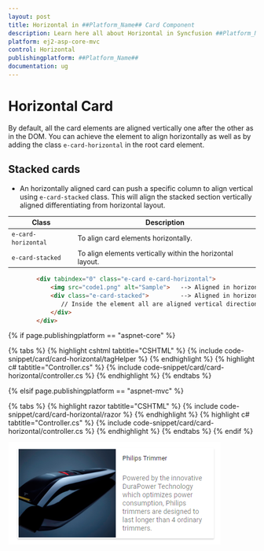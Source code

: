 ```yaml
---
layout: post
title: Horizontal in ##Platform_Name## Card Component
description: Learn here all about Horizontal in Syncfusion ##Platform_Name## Card component of Syncfusion Essential JS 2 and more.
platform: ej2-asp-core-mvc
control: Horizontal
publishingplatform: ##Platform_Name##
documentation: ug
---
```



# Horizontal Card

By default, all the card elements are aligned vertically one after the other as in the DOM. You can achieve the element to align horizontally as well as by adding the class `e-card-horizontal` in the root card element.

## Stacked cards

* An horizontally aligned card can push a specific column to align vertical using `e-card-stacked` class. This will align the stacked section vertically aligned differentiating from horizontal layout.

Class   | Description
------------ | -------------
`e-card-horizontal` | To align card elements horizontally.
`e-card-stacked` | To align elements vertically within the horizontal layout.

```html
        <div tabindex="0" class="e-card e-card-horizontal">
            <img src="code1.png" alt="Sample">   --> Aligned in horizontal
            <div class="e-card-stacked">         --> Aligned in horizontal
               // Inside the element all are aligned vertical directions
            </div>
        </div>
```

{% if page.publishingplatform == "aspnet-core" %}

{% tabs %}
{% highlight cshtml tabtitle="CSHTML" %}
{% include code-snippet/card/card-horizontal/tagHelper %}
{% endhighlight %}
{% highlight c# tabtitle="Controller.cs" %}
{% include code-snippet/card/card-horizontal/controller.cs %}
{% endhighlight %}
{% endtabs %}

{% elsif page.publishingplatform == "aspnet-mvc" %}

{% tabs %}
{% highlight razor tabtitle="CSHTML" %}
{% include code-snippet/card/card-horizontal/razor %}
{% endhighlight %}
{% highlight c# tabtitle="Controller.cs" %}
{% include code-snippet/card/card-horizontal/controller.cs %}
{% endhighlight %}
{% endtabs %}
{% endif %}


![CSS Card Control with horizontal structure](./images/card-horizontal.PNG)